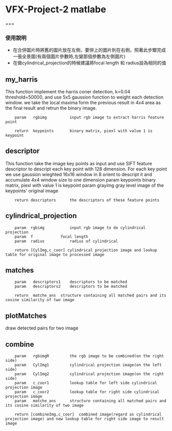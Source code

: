 # VFX-Project-2 matlabe 
===
### 使用說明
* 在合併圖片時將舊的圖片放在左側，要併上的圖片則在右側，照著此步驟完成一張全景圖(有兩個圖片參數時,左變那個參數為左側圖片)
* 在做cylindrical_projection的時候建議將focal length 和 radius設為相同的值

my_harris
---
This function implement the harris coner detection, k=0.04 threshold=50000, and use 5x5 gaussion function to weight each detection window. we take the local maxima form the previous result in 4x4 area as the final result and retrun the binary image.

		param 	rgbimg			input rgb image to extract harris feature point

		return  keypoints		binary matrix, piexl with value 1 is keypoint


descriptor
---
This function take the image key points as input and use SIFT feature descriptor to descript each key point with 128 dimension.
For each key point we use gaussion wieghted 16x16 window in 8 orient to descript it and accumulate 4x4 window size to one dimension 
		param 	keypoints		binary matrix, piexl with value 1 is keypoint
		param 	grayimg 		gray level image of the keypoints' original image

		return descriptors		the descriptors of these feature points


cylindrical_projection
---
		param  rgbimg			input rgb image to do cylindrical projection
		param  f 			focal length
		param  radius 			radius of cylindrical

		return [CylImg,c_coor] cylindrical projection image and lookup table for original image to processed image


matches
---
		param 	descriptors1 	descriptors to be matched
		param 	descriptors2	descriptors to be matched

		return  matche_ans 	structure containing all matched pairs and its cosine similarity of two image


plotMatches
---
draw detected pairs for two image


combine
---
		param 	rgbimgR 		the rgb image to be combined(on the right side)
		param 	CylImg1			cylindrical projection image(on the left side)
		param 	CylImg2 		cylindrical projection image(on the right side)
		param 	c_coor1 		lookup table for left side cylindrical projection image
		param 	c_coor2			lookup table for right side cylindrical projection image
		param 	matche_ans 		structure containing all matched pairs and its cosine similarity of two image
 
		return [combineImg,c_coor] 	combined image(regard as cylindrical projection image) and new lookup table for right side image to result image



